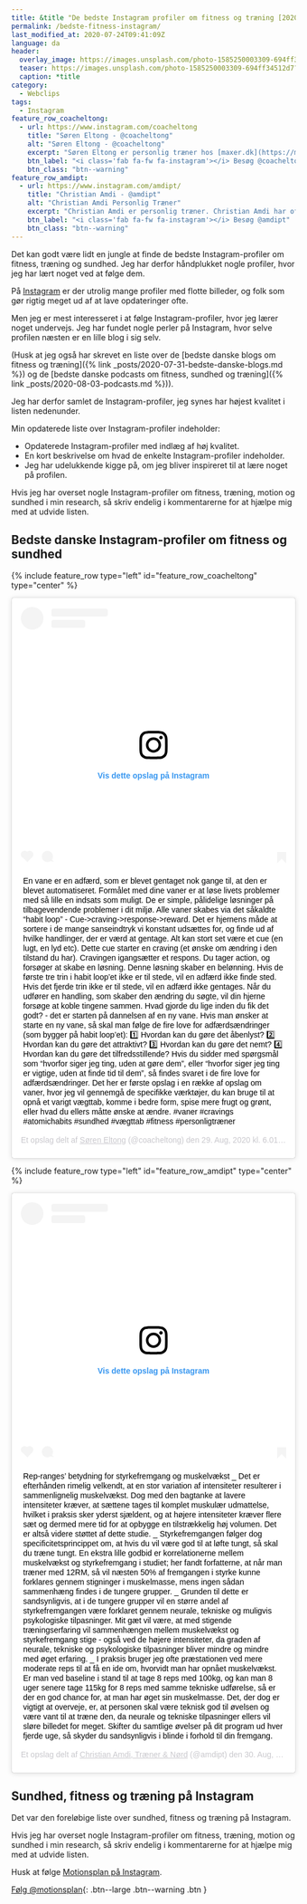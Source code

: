 ```yaml
---
title: &title "De bedste Instagram profiler om fitness og træning [2020]"
permalink: /bedste-fitness-instagram/
last_modified_at: 2020-07-24T09:41:09Z
language: da
header:
  overlay_image: https://images.unsplash.com/photo-1585250003309-694ff34512d7?ixlib=rb-1.2.1&ixid=eyJhcHBfaWQiOjEyMDd9&auto=format&fit=crop&w=1950&q=80
  teaser: https://images.unsplash.com/photo-1585250003309-694ff34512d7?ixlib=rb-1.2.1&ixid=eyJhcHBfaWQiOjEyMDd9&auto=format&fit=crop&w=400&q=80
  caption: *title
category:
  - Webclips
tags:
  - Instagram
feature_row_coacheltong:
  - url: https://www.instagram.com/coacheltong
    title: "Søren Eltong - @coacheltong"
    alt: "Søren Eltong - @coacheltong"
    excerpt: "Søren Eltong er personlig træner hos [maxer.dk](https://maxer.dk/bruger/soeren-eltong). Søren arbejder med mål, vaneændringer og at finde glæden ved bevægelse. Det afspejles meget tydeligt på hans Instagram-feed, hvor der er små guldkorn om mange forskellige træningsrelaterede emner og om vaner - og @coacheltong underskriver ofte med referencer."
    btn_label: "<i class='fab fa-fw fa-instagram'></i> Besøg @coacheltong"
    btn_class: "btn--warning"
feature_row_amdipt:
  - url: https://www.instagram.com/amdipt/
    title: "Christian Amdi - @amdipt"
    alt: "Christian Amdi Personlig Træner"
    excerpt: "Christian Amdi er personlig træner. Christian Amdi har ofte små opdateringer, der handler om nye studier - hvor man får lov til at swipe for at finde endnu mere information. Ofte er de enkelte Instagram-opslag ret dybdegående, og der er ofte videnskabelige referencer i beskrivelserne."
    btn_label: "<i class='fab fa-fw fa-instagram'></i> Besøg @amdipt"
    btn_class: "btn--warning"
---
```


Det kan godt være lidt en jungle at finde de bedste Instagram-profiler om fitness, træning og sundhed. Jeg har derfor håndplukket nogle profiler, hvor jeg har lært noget ved at følge dem.

På [Instagram](https://www.instagram.com/) er der utrolig mange profiler med flotte billeder, og folk som gør rigtig meget ud af at lave opdateringer ofte.

Men jeg er mest interesseret i at følge Instagram-profiler, hvor jeg lærer noget undervejs. Jeg har fundet nogle perler på Instagram, hvor selve profilen næsten er en lille blog i sig selv.

(Husk at jeg også har skrevet en liste over de [bedste danske blogs om fitness og træning]({% link _posts/2020-07-31-bedste-danske-blogs.md %}) og de [bedste danske podcasts om fitness, sundhed og træning]({% link _posts/2020-08-03-podcasts.md %})).

Jeg har derfor samlet de Instagram-profiler, jeg synes har højest kvalitet i listen nedenunder.

Min opdaterede liste over Instagram-profiler indeholder:

- Opdaterede Instagram-profiler med indlæg af høj kvalitet.
- En kort beskrivelse om hvad de enkelte Instagram-profiler indeholder.
- Jeg har udelukkende kigge på, om jeg bliver inspireret til at lære noget på profilen.

Hvis jeg har overset nogle Instagram-profiler om fitness, træning, motion og sundhed i min research, så skriv endelig i kommentarerne for at hjælpe mig med at udvide listen.

## Bedste danske Instagram-profiler om fitness og sundhed

{% include feature_row type="left" id="feature_row_coacheltong" type="center" %}

<blockquote class="instagram-media" data-instgrm-captioned data-instgrm-permalink="https://www.instagram.com/p/CEeWIIhhNP_/?utm_source=ig_embed&amp;utm_campaign=loading" data-instgrm-version="12" style=" background:#FFF; border:0; border-radius:3px; box-shadow:0 0 1px 0 rgba(0,0,0,0.5),0 1px 10px 0 rgba(0,0,0,0.15); margin: 1px; max-width:540px; min-width:326px; padding:0; width:99.375%; width:-webkit-calc(100% - 2px); width:calc(100% - 2px);"><div style="padding:16px;"> <a href="https://www.instagram.com/p/CEeWIIhhNP_/?utm_source=ig_embed&amp;utm_campaign=loading" style=" background:#FFFFFF; line-height:0; padding:0 0; text-align:center; text-decoration:none; width:100%;" target="_blank"> <div style=" display: flex; flex-direction: row; align-items: center;"> <div style="background-color: #F4F4F4; border-radius: 50%; flex-grow: 0; height: 40px; margin-right: 14px; width: 40px;"></div> <div style="display: flex; flex-direction: column; flex-grow: 1; justify-content: center;"> <div style=" background-color: #F4F4F4; border-radius: 4px; flex-grow: 0; height: 14px; margin-bottom: 6px; width: 100px;"></div> <div style=" background-color: #F4F4F4; border-radius: 4px; flex-grow: 0; height: 14px; width: 60px;"></div></div></div><div style="padding: 19% 0;"></div> <div style="display:block; height:50px; margin:0 auto 12px; width:50px;"><svg width="50px" height="50px" viewBox="0 0 60 60" version="1.1" xmlns="https://www.w3.org/2000/svg" xmlns:xlink="https://www.w3.org/1999/xlink"><g stroke="none" stroke-width="1" fill="none" fill-rule="evenodd"><g transform="translate(-511.000000, -20.000000)" fill="#000000"><g><path d="M556.869,30.41 C554.814,30.41 553.148,32.076 553.148,34.131 C553.148,36.186 554.814,37.852 556.869,37.852 C558.924,37.852 560.59,36.186 560.59,34.131 C560.59,32.076 558.924,30.41 556.869,30.41 M541,60.657 C535.114,60.657 530.342,55.887 530.342,50 C530.342,44.114 535.114,39.342 541,39.342 C546.887,39.342 551.658,44.114 551.658,50 C551.658,55.887 546.887,60.657 541,60.657 M541,33.886 C532.1,33.886 524.886,41.1 524.886,50 C524.886,58.899 532.1,66.113 541,66.113 C549.9,66.113 557.115,58.899 557.115,50 C557.115,41.1 549.9,33.886 541,33.886 M565.378,62.101 C565.244,65.022 564.756,66.606 564.346,67.663 C563.803,69.06 563.154,70.057 562.106,71.106 C561.058,72.155 560.06,72.803 558.662,73.347 C557.607,73.757 556.021,74.244 553.102,74.378 C549.944,74.521 548.997,74.552 541,74.552 C533.003,74.552 532.056,74.521 528.898,74.378 C525.979,74.244 524.393,73.757 523.338,73.347 C521.94,72.803 520.942,72.155 519.894,71.106 C518.846,70.057 518.197,69.06 517.654,67.663 C517.244,66.606 516.755,65.022 516.623,62.101 C516.479,58.943 516.448,57.996 516.448,50 C516.448,42.003 516.479,41.056 516.623,37.899 C516.755,34.978 517.244,33.391 517.654,32.338 C518.197,30.938 518.846,29.942 519.894,28.894 C520.942,27.846 521.94,27.196 523.338,26.654 C524.393,26.244 525.979,25.756 528.898,25.623 C532.057,25.479 533.004,25.448 541,25.448 C548.997,25.448 549.943,25.479 553.102,25.623 C556.021,25.756 557.607,26.244 558.662,26.654 C560.06,27.196 561.058,27.846 562.106,28.894 C563.154,29.942 563.803,30.938 564.346,32.338 C564.756,33.391 565.244,34.978 565.378,37.899 C565.522,41.056 565.552,42.003 565.552,50 C565.552,57.996 565.522,58.943 565.378,62.101 M570.82,37.631 C570.674,34.438 570.167,32.258 569.425,30.349 C568.659,28.377 567.633,26.702 565.965,25.035 C564.297,23.368 562.623,22.342 560.652,21.575 C558.743,20.834 556.562,20.326 553.369,20.18 C550.169,20.033 549.148,20 541,20 C532.853,20 531.831,20.033 528.631,20.18 C525.438,20.326 523.257,20.834 521.349,21.575 C519.376,22.342 517.703,23.368 516.035,25.035 C514.368,26.702 513.342,28.377 512.574,30.349 C511.834,32.258 511.326,34.438 511.181,37.631 C511.035,40.831 511,41.851 511,50 C511,58.147 511.035,59.17 511.181,62.369 C511.326,65.562 511.834,67.743 512.574,69.651 C513.342,71.625 514.368,73.296 516.035,74.965 C517.703,76.634 519.376,77.658 521.349,78.425 C523.257,79.167 525.438,79.673 528.631,79.82 C531.831,79.965 532.853,80.001 541,80.001 C549.148,80.001 550.169,79.965 553.369,79.82 C556.562,79.673 558.743,79.167 560.652,78.425 C562.623,77.658 564.297,76.634 565.965,74.965 C567.633,73.296 568.659,71.625 569.425,69.651 C570.167,67.743 570.674,65.562 570.82,62.369 C570.966,59.17 571,58.147 571,50 C571,41.851 570.966,40.831 570.82,37.631"></path></g></g></g></svg></div><div style="padding-top: 8px;"> <div style=" color:#3897f0; font-family:Arial,sans-serif; font-size:14px; font-style:normal; font-weight:550; line-height:18px;"> Vis dette opslag på Instagram</div></div><div style="padding: 12.5% 0;"></div> <div style="display: flex; flex-direction: row; margin-bottom: 14px; align-items: center;"><div> <div style="background-color: #F4F4F4; border-radius: 50%; height: 12.5px; width: 12.5px; transform: translateX(0px) translateY(7px);"></div> <div style="background-color: #F4F4F4; height: 12.5px; transform: rotate(-45deg) translateX(3px) translateY(1px); width: 12.5px; flex-grow: 0; margin-right: 14px; margin-left: 2px;"></div> <div style="background-color: #F4F4F4; border-radius: 50%; height: 12.5px; width: 12.5px; transform: translateX(9px) translateY(-18px);"></div></div><div style="margin-left: 8px;"> <div style=" background-color: #F4F4F4; border-radius: 50%; flex-grow: 0; height: 20px; width: 20px;"></div> <div style=" width: 0; height: 0; border-top: 2px solid transparent; border-left: 6px solid #f4f4f4; border-bottom: 2px solid transparent; transform: translateX(16px) translateY(-4px) rotate(30deg)"></div></div><div style="margin-left: auto;"> <div style=" width: 0px; border-top: 8px solid #F4F4F4; border-right: 8px solid transparent; transform: translateY(16px);"></div> <div style=" background-color: #F4F4F4; flex-grow: 0; height: 12px; width: 16px; transform: translateY(-4px);"></div> <div style=" width: 0; height: 0; border-top: 8px solid #F4F4F4; border-left: 8px solid transparent; transform: translateY(-4px) translateX(8px);"></div></div></div></a> <p style=" margin:8px 0 0 0; padding:0 4px;"> <a href="https://www.instagram.com/p/CEeWIIhhNP_/?utm_source=ig_embed&amp;utm_campaign=loading" style=" color:#000; font-family:Arial,sans-serif; font-size:14px; font-style:normal; font-weight:normal; line-height:17px; text-decoration:none; word-wrap:break-word;" target="_blank">En vane er en adfærd, som er blevet gentaget nok gange til, at den er blevet automatiseret. Formålet med dine vaner er at løse livets problemer med så lille en indsats som muligt. De er simple, pålidelige løsninger på tilbagevendende problemer i dit miljø. Alle vaner skabes via det såkaldte “habit loop” - Cue-&gt;craving-&gt;response-&gt;reward. Det er hjernens måde at sortere i de mange sanseindtryk vi konstant udsættes for, og finde ud af hvilke handlinger, der er værd at gentage. Alt kan stort set være et cue (en lugt, en lyd etc). Dette cue starter en craving (et ønske om ændring i den tilstand du har). Cravingen igangsætter et respons. Du tager action, og forsøger at skabe en løsning. Denne løsning skaber en belønning. Hvis de første tre trin i habit loop’et ikke er til stede, vil en adfærd ikke finde sted. Hvis det fjerde trin ikke er til stede, vil en adfærd ikke gentages. Når du udfører en handling, som skaber den ændring du søgte, vil din hjerne forsøge at koble tingene sammen. Hvad gjorde du lige inden du fik det godt? - det er starten på dannelsen af en ny vane. Hvis man ønsker at starte en ny vane, så skal man følge de fire love for adfærdsændringer (som bygger på habit loop’et): 1️⃣ Hvordan kan du gøre det åbenlyst? 2️⃣ Hvordan kan du gøre det attraktivt? 3️⃣ Hvordan kan du gøre det nemt? 4️⃣ Hvordan kan du gøre det tilfredsstillende? Hvis du sidder med spørgsmål som “hvorfor siger jeg ting, uden at gøre dem”, eller “hvorfor siger jeg ting er vigtige, uden at finde tid til dem”, så findes svaret i de fire love for adfærdsændringer. Det her er første opslag i en række af opslag om vaner, hvor jeg vil gennemgå de specifikke værktøjer, du kan bruge til at opnå et varigt vægttab, komme i bedre form, spise mere frugt og grønt, eller hvad du ellers måtte ønske at ændre. #vaner #cravings #atomichabits #sundhed #vægttab #fitness #personligtræner</a></p> <p style=" color:#c9c8cd; font-family:Arial,sans-serif; font-size:14px; line-height:17px; margin-bottom:0; margin-top:8px; overflow:hidden; padding:8px 0 7px; text-align:center; text-overflow:ellipsis; white-space:nowrap;">Et opslag delt af <a href="https://www.instagram.com/coacheltong/?utm_source=ig_embed&amp;utm_campaign=loading" style=" color:#c9c8cd; font-family:Arial,sans-serif; font-size:14px; font-style:normal; font-weight:normal; line-height:17px;" target="_blank"> Søren Eltong</a> (@coacheltong) den <time style=" font-family:Arial,sans-serif; font-size:14px; line-height:17px;" datetime="2020-08-29T13:01:37+00:00">29. Aug, 2020 kl. 6.01 PDT</time></p></div></blockquote> <script async src="//www.instagram.com/embed.js"></script>

{% include feature_row type="left" id="feature_row_amdipt" type="center" %}

<blockquote class="instagram-media" data-instgrm-captioned data-instgrm-permalink="https://www.instagram.com/p/CEhbHnglQQj/?utm_source=ig_embed&amp;utm_campaign=loading" data-instgrm-version="12" style=" background:#FFF; border:0; border-radius:3px; box-shadow:0 0 1px 0 rgba(0,0,0,0.5),0 1px 10px 0 rgba(0,0,0,0.15); margin: 1px; max-width:540px; min-width:326px; padding:0; width:99.375%; width:-webkit-calc(100% - 2px); width:calc(100% - 2px);"><div style="padding:16px;"> <a href="https://www.instagram.com/p/CEhbHnglQQj/?utm_source=ig_embed&amp;utm_campaign=loading" style=" background:#FFFFFF; line-height:0; padding:0 0; text-align:center; text-decoration:none; width:100%;" target="_blank"> <div style=" display: flex; flex-direction: row; align-items: center;"> <div style="background-color: #F4F4F4; border-radius: 50%; flex-grow: 0; height: 40px; margin-right: 14px; width: 40px;"></div> <div style="display: flex; flex-direction: column; flex-grow: 1; justify-content: center;"> <div style=" background-color: #F4F4F4; border-radius: 4px; flex-grow: 0; height: 14px; margin-bottom: 6px; width: 100px;"></div> <div style=" background-color: #F4F4F4; border-radius: 4px; flex-grow: 0; height: 14px; width: 60px;"></div></div></div><div style="padding: 19% 0;"></div> <div style="display:block; height:50px; margin:0 auto 12px; width:50px;"><svg width="50px" height="50px" viewBox="0 0 60 60" version="1.1" xmlns="https://www.w3.org/2000/svg" xmlns:xlink="https://www.w3.org/1999/xlink"><g stroke="none" stroke-width="1" fill="none" fill-rule="evenodd"><g transform="translate(-511.000000, -20.000000)" fill="#000000"><g><path d="M556.869,30.41 C554.814,30.41 553.148,32.076 553.148,34.131 C553.148,36.186 554.814,37.852 556.869,37.852 C558.924,37.852 560.59,36.186 560.59,34.131 C560.59,32.076 558.924,30.41 556.869,30.41 M541,60.657 C535.114,60.657 530.342,55.887 530.342,50 C530.342,44.114 535.114,39.342 541,39.342 C546.887,39.342 551.658,44.114 551.658,50 C551.658,55.887 546.887,60.657 541,60.657 M541,33.886 C532.1,33.886 524.886,41.1 524.886,50 C524.886,58.899 532.1,66.113 541,66.113 C549.9,66.113 557.115,58.899 557.115,50 C557.115,41.1 549.9,33.886 541,33.886 M565.378,62.101 C565.244,65.022 564.756,66.606 564.346,67.663 C563.803,69.06 563.154,70.057 562.106,71.106 C561.058,72.155 560.06,72.803 558.662,73.347 C557.607,73.757 556.021,74.244 553.102,74.378 C549.944,74.521 548.997,74.552 541,74.552 C533.003,74.552 532.056,74.521 528.898,74.378 C525.979,74.244 524.393,73.757 523.338,73.347 C521.94,72.803 520.942,72.155 519.894,71.106 C518.846,70.057 518.197,69.06 517.654,67.663 C517.244,66.606 516.755,65.022 516.623,62.101 C516.479,58.943 516.448,57.996 516.448,50 C516.448,42.003 516.479,41.056 516.623,37.899 C516.755,34.978 517.244,33.391 517.654,32.338 C518.197,30.938 518.846,29.942 519.894,28.894 C520.942,27.846 521.94,27.196 523.338,26.654 C524.393,26.244 525.979,25.756 528.898,25.623 C532.057,25.479 533.004,25.448 541,25.448 C548.997,25.448 549.943,25.479 553.102,25.623 C556.021,25.756 557.607,26.244 558.662,26.654 C560.06,27.196 561.058,27.846 562.106,28.894 C563.154,29.942 563.803,30.938 564.346,32.338 C564.756,33.391 565.244,34.978 565.378,37.899 C565.522,41.056 565.552,42.003 565.552,50 C565.552,57.996 565.522,58.943 565.378,62.101 M570.82,37.631 C570.674,34.438 570.167,32.258 569.425,30.349 C568.659,28.377 567.633,26.702 565.965,25.035 C564.297,23.368 562.623,22.342 560.652,21.575 C558.743,20.834 556.562,20.326 553.369,20.18 C550.169,20.033 549.148,20 541,20 C532.853,20 531.831,20.033 528.631,20.18 C525.438,20.326 523.257,20.834 521.349,21.575 C519.376,22.342 517.703,23.368 516.035,25.035 C514.368,26.702 513.342,28.377 512.574,30.349 C511.834,32.258 511.326,34.438 511.181,37.631 C511.035,40.831 511,41.851 511,50 C511,58.147 511.035,59.17 511.181,62.369 C511.326,65.562 511.834,67.743 512.574,69.651 C513.342,71.625 514.368,73.296 516.035,74.965 C517.703,76.634 519.376,77.658 521.349,78.425 C523.257,79.167 525.438,79.673 528.631,79.82 C531.831,79.965 532.853,80.001 541,80.001 C549.148,80.001 550.169,79.965 553.369,79.82 C556.562,79.673 558.743,79.167 560.652,78.425 C562.623,77.658 564.297,76.634 565.965,74.965 C567.633,73.296 568.659,71.625 569.425,69.651 C570.167,67.743 570.674,65.562 570.82,62.369 C570.966,59.17 571,58.147 571,50 C571,41.851 570.966,40.831 570.82,37.631"></path></g></g></g></svg></div><div style="padding-top: 8px;"> <div style=" color:#3897f0; font-family:Arial,sans-serif; font-size:14px; font-style:normal; font-weight:550; line-height:18px;"> Vis dette opslag på Instagram</div></div><div style="padding: 12.5% 0;"></div> <div style="display: flex; flex-direction: row; margin-bottom: 14px; align-items: center;"><div> <div style="background-color: #F4F4F4; border-radius: 50%; height: 12.5px; width: 12.5px; transform: translateX(0px) translateY(7px);"></div> <div style="background-color: #F4F4F4; height: 12.5px; transform: rotate(-45deg) translateX(3px) translateY(1px); width: 12.5px; flex-grow: 0; margin-right: 14px; margin-left: 2px;"></div> <div style="background-color: #F4F4F4; border-radius: 50%; height: 12.5px; width: 12.5px; transform: translateX(9px) translateY(-18px);"></div></div><div style="margin-left: 8px;"> <div style=" background-color: #F4F4F4; border-radius: 50%; flex-grow: 0; height: 20px; width: 20px;"></div> <div style=" width: 0; height: 0; border-top: 2px solid transparent; border-left: 6px solid #f4f4f4; border-bottom: 2px solid transparent; transform: translateX(16px) translateY(-4px) rotate(30deg)"></div></div><div style="margin-left: auto;"> <div style=" width: 0px; border-top: 8px solid #F4F4F4; border-right: 8px solid transparent; transform: translateY(16px);"></div> <div style=" background-color: #F4F4F4; flex-grow: 0; height: 12px; width: 16px; transform: translateY(-4px);"></div> <div style=" width: 0; height: 0; border-top: 8px solid #F4F4F4; border-left: 8px solid transparent; transform: translateY(-4px) translateX(8px);"></div></div></div></a> <p style=" margin:8px 0 0 0; padding:0 4px;"> <a href="https://www.instagram.com/p/CEhbHnglQQj/?utm_source=ig_embed&amp;utm_campaign=loading" style=" color:#000; font-family:Arial,sans-serif; font-size:14px; font-style:normal; font-weight:normal; line-height:17px; text-decoration:none; word-wrap:break-word;" target="_blank">Rep-ranges’ betydning for styrkefremgang og muskelvækst _ Det er efterhånden rimelig velkendt, at en stor variation af intensiteter resulterer i sammenlignelig muskelvækst. Dog med den bagtanke at lavere intensiteter kræver, at sættene tages til komplet muskulær udmattelse, hvilket i praksis sker yderst sjældent, og at højere intensiteter kræver flere sæt og dermed mere tid for at opbygge en tilstrækkelig høj volumen. Det er altså videre støttet af dette studie. _ Styrkefremgangen følger dog specificitetsprincippet om, at hvis du vil være god til at løfte tungt, så skal du træne tungt. En ekstra lille godbid er korrelationerne mellem muskelvækst og styrkefremgang i studiet; her fandt forfatterne, at når man træner med 12RM, så vil næsten 50% af fremgangen i styrke kunne forklares gennem stigninger i muskelmasse, mens ingen sådan sammenhæng findes i de tungere grupper. _ Grunden til dette er sandsynligvis, at i de tungere grupper vil en større andel af styrkefremgangen være forklaret gennem neurale, tekniske og muligvis psykologiske tilpasninger. Mit gæt vil være, at med stigende træningserfaring vil sammenhængen mellem muskelvækst og styrkefremgang stige - også ved de højere intensiteter, da graden af neurale, tekniske og psykologiske tilpasninger bliver mindre og mindre med øget erfaring. _ I praksis bruger jeg ofte præstationen ved mere moderate reps til at få en ide om, hvorvidt man har opnået muskelvækst. Er man ved baseline i stand til at tage 8 reps med 100kg, og kan man 8 uger senere tage 115kg for 8 reps med samme tekniske udførelse, så er der en god chance for, at man har øget sin muskelmasse. Det, der dog er vigtigt at overveje, er, at personen skal være teknisk god til øvelsen og være vant til at træne den, da neurale og tekniske tilpasninger ellers vil sløre billedet for meget. Skifter du samtlige øvelser på dit program ud hver fjerde uge, så skyder du sandsynligvis i blinde i forhold til din fremgang.</a></p> <p style=" color:#c9c8cd; font-family:Arial,sans-serif; font-size:14px; line-height:17px; margin-bottom:0; margin-top:8px; overflow:hidden; padding:8px 0 7px; text-align:center; text-overflow:ellipsis; white-space:nowrap;">Et opslag delt af <a href="https://www.instagram.com/amdipt/?utm_source=ig_embed&amp;utm_campaign=loading" style=" color:#c9c8cd; font-family:Arial,sans-serif; font-size:14px; font-style:normal; font-weight:normal; line-height:17px;" target="_blank"> Christian Amdi, Træner &amp; Nørd</a> (@amdipt) den <time style=" font-family:Arial,sans-serif; font-size:14px; line-height:17px;" datetime="2020-08-30T17:42:57+00:00">30. Aug, 2020 kl. 10.42 PDT</time></p></div></blockquote> <script async src="//www.instagram.com/embed.js"></script>

## Sundhed, fitness og træning på Instagram

Det var den foreløbige liste over sundhed, fitness og træning på Instagram.

Hvis jeg har overset nogle Instagram-profiler om fitness, træning, motion og sundhed i min research, så skriv endelig i kommentarerne for at hjælpe mig med at udvide listen.

Husk at følge [Motionsplan på Instagram](https://www.instagram.com/motionsplan/).

[<i class='fab fa-fw fa-instagram'></i> Følg @motionsplan](https://www.instagram.com/motionsplan/){: .btn--large .btn--warning .btn }
